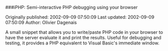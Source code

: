 ###iPHP:  Semi-interactive PHP debugging using your browser

Originally published: 2002-09-09 07:50:09
Last updated: 2002-09-09 07:50:09
Author: Olivier Dagenais

A small snippet that allows you to write/paste PHP code in your browser to have the server evaluate it and print the results.  Useful for debugging and testing, it provides a PHP equivalent to Visual Basic's immediate window.